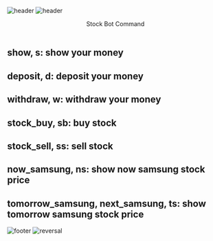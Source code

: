 ![header](https://capsule-render.vercel.app/api?text=Hello%World!&fontColor=#A2E9FF&height=300&section=header&text=Stock%20Bot&fontSize=90&animation=fadeIn&fontAlignY=38&desc=[WARNING]%20Just%20For%20Fun.&descAlignY=51&descAlign=62&type=waving)
![header](https://capsule-render.vercel.app/api?text=Hello%World!&fontColor=d6ace6&desc=[WARNING]%20Just%20For%20Fun.&descAlignY=400&descAlign=62&type=waving)

<center>Stock Bot Command</center>
<br>
<h2>show, s: show your money</h2>
<h2>deposit, d: deposit your money</h2>
<h2>withdraw, w: withdraw your money</h2>
<h2>stock_buy, sb: buy stock</h2>
<h2>stock_sell, ss: sell stock</h2>
<h2>now_samsung, ns: show now samsung stock price</h2>
<h2>tomorrow_samsung, next_samsung, ts: show tomorrow samsung stock price</h2>


![footer](https://capsule-render.vercel.app/api?text=Hello%World!&fontColor=d6ace6&type=waving)
![reversal](https://capsule-render.vercel.app/api?type=slice&reversal=true&color=gradient)
